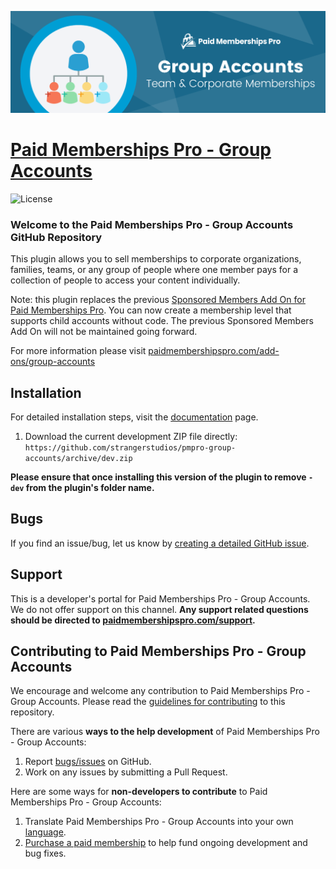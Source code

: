 ![](pmpro-group-accounts-banner.png)

# [Paid Memberships Pro - Group Accounts](https://www.paidmembershipspro.com/add-ons/group-accounts) #
[comment]: # (Generate badges from shields.io, only works for .org plugins to get other stats etc. We'd have to create our own endpoints for Premium plugins)

![License](https://img.shields.io/badge/license-GPL--2.0%2B-red.svg?style=flat-square)

### Welcome to the Paid Memberships Pro - Group Accounts GitHub Repository
This plugin allows you to sell memberships to corporate organizations, families, teams, or any group of people where one member pays for a collection of people to access your content individually.

Note: this plugin replaces the previous [Sponsored Members Add On for Paid Memberships Pro](https://www.paidmembershipspro.com/add-ons/pmpro-sponsored-members/). You can now create a membership level that supports child accounts without code. The previous Sponsored Members Add On will not be maintained going forward. 

For more information please visit [paidmembershipspro.com/add-ons/group-accounts](https://www.paidmembershipspro.com/add-ons/group-accounts/)

## Installation ##
For detailed installation steps, visit the [documentation](https://www.paidmembershipspro.com/add-ons/group-accounts/) page.

1. Download the current development ZIP file directly: `https://github.com/strangerstudios/pmpro-group-accounts/archive/dev.zip`

**Please ensure that once installing this version of the plugin to remove `-dev` from the plugin's folder name.**

## Bugs ##
If you find an issue/bug, let us know by [creating a detailed GitHub issue](https://github.com/strangerstudios/pmpro-group-accounts/issues/new).

## Support ##
This is a developer's portal for Paid Memberships Pro - Group Accounts. We do not offer support on this channel. **Any support related questions should be directed to [paidmembershipspro.com/support](https://www.paidmembershipspro.com/support).**

## Contributing to Paid Memberships Pro - Group Accounts ##
We encourage and welcome any contribution to Paid Memberships Pro - Group Accounts. Please read the [guidelines for contributing](https://github.com/strangerstudios/paid-memberships-pro/blob/dev/.github/CONTRIBUTING.md) to this repository.

There are various **ways to the help development** of Paid Memberships Pro - Group Accounts:

1. Report [bugs/issues](https://github.com/strangerstudios/pmpro-group-accounts/issues/new) on GitHub.
2. Work on any issues by submitting a Pull Request.

Here are some ways for **non-developers to contribute** to Paid Memberships Pro - Group Accounts:

1. Translate Paid Memberships Pro - Group Accounts into your own [language](https://www.paidmembershipspro.com/paid-memberships-pro-in-your-language/).
2. [Purchase a paid membership](https://www.paidmembershipspro.com/pricing/) to help fund ongoing development and bug fixes.
